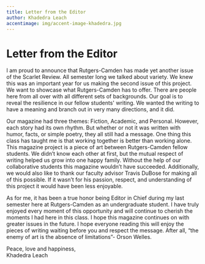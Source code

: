 ```yaml
---
title: Letter from the Editor
author: Khadedra Leach
accentimage: img/accent-image-khadedra.jpg
---
```


# Letter from the Editor

I am proud to announce that Rutgers-Camden has made yet another issue of the Scarlet Review. All semester long we talked about variety. We knew this was an important year for us making the second issue of this project. We want to showcase what Rutgers-Camden has to offer. There are people here from all over with all different sets of backgrounds. Our goal is to reveal the resilience in our fellow students' writing. We wanted the writing to have a meaning and branch out in very many directions, and it did.

Our magazine had three themes: Fiction, Academic, and Personal. However, each story had its own rhythm. But whether or not it was written with humor, facts, or simple poetry, they all still had a message. One thing this class has taught me is that working together is better than working alone. This magazine project is a piece of art between Rutgers-Camden fellow students. We didn’t know each other at first, but the mutual respect of writing helped us grow into one happy family. Without the help of our collaborative students this magazine wouldn’t have succeeded. Additionally, we would also like to thank our faculty advisor Travis DuBose for making all of this possible. If it wasn’t for his passion, respect, and understanding of this project it would have been less enjoyable.

As for me, it has been a true honor being Editor in Chief during my last semester here at Rutgers-Camden as an undergraduate student. I have truly enjoyed every moment of this opportunity and will continue to cherish the moments I had here in this class. I hope this magazine continues on with greater issues in the future. I hope everyone reading this will enjoy the pieces of writing waiting before you and respect the message. After all, “the enemy of art is the absence of limitations”- Orson Welles.

Peace, love and happiness,               
Khadedra Leach
